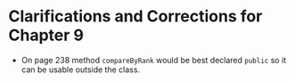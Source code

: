 # Clarifications and Corrections for Chapter 9

* On page 238 method `compareByRank` would be best declared `public` so it can be usable outside the class.